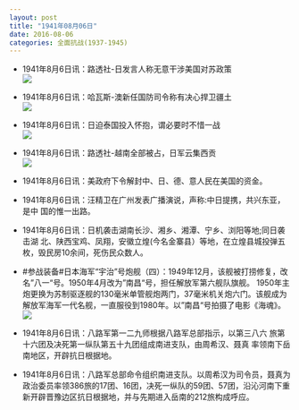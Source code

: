 ```yaml
---
layout: post
title: "1941年08月06日"
date: 2016-08-06
categories: 全面抗战(1937-1945)
---
```


<meta name="referrer" content="no-referrer" />

- 1941年8月6日讯：路透社-日发言人称无意干涉美国对苏政策 <br/><img src="https://ww2.sinaimg.cn/large/aca367d8jw1f6kf8gk6sxj20b006xwfo.jpg" />

- 1941年8月6日讯：哈瓦斯-澳新任国防司令称有决心捍卫疆土 <br/><img src="https://ww1.sinaimg.cn/large/aca367d8jw1f6kdhsrxxaj20bb0km77r.jpg" />

- 1941年8月6日讯：日迫泰国投入怀抱，谓必要时不惜一战 <br/><img src="https://ww2.sinaimg.cn/large/aca367d8jw1f6kbr9e7mwj20av0kon0b.jpg" />

- 1941年8月6日讯：路透社-越南全部被占，日军云集西贡 <br/><img src="https://ww1.sinaimg.cn/large/aca367d8jw1f6ka0yb7gbj209p0dx0uc.jpg" />

- 1941年8月6日讯：美政府下令解封中、日、德、意人民在美国的资金。 

- 1941年8月6日讯：汪精卫在广州发表广播演说，声称:中日提携，共兴东亚，是中 国的惟一出路。 

- 1941年8月6日讯：日机袭击湖南长沙、湘乡、湘潭、宁乡、浏阳等地;同日袭击湖 北、陕西宝鸡、凤翔，安徽立煌(今名金寨县）等地，在立煌县城投弹五 枚，毁民房10余间，死伤民众数人。 

- #参战装备#日本海军“宇治”号炮舰（四）：1949年12月，该舰被打捞修复，改名”八一“号。1950年4月改为”南昌“号，担任解放军第六舰队旗舰。 1950年主炮更换为苏制驱逐舰的130毫米单管舰炮两门，37毫米机关炮六门。该舰成为解放军海军一代名舰，一直服役到1980年。以”南昌“号拍摄了电影《海魂》。 <br/><img src="https://ww2.sinaimg.cn/large/aca367d8jw1f6jso4ptg4j20ic1vwaqb.jpg" />

- 1941年8月6日讯：八路军第一二九师根据八路军总部指示，以第三八六 旅第十六团及决死第一纵队第五十九团组成南进支队，由周希汉、聂真 率领南下岳南地区，开辟抗日根据地。 

- 1941年8月6日讯：八路军总部命令组织南进支队。以周希汉为司令员，聂真为政治委员率领386旅的17团、16团，决死一纵队的59团、57团，沿沁河南下重新开辟晋豫边区抗日根据地，并与先期进入岳南的212旅构成呼应。 

